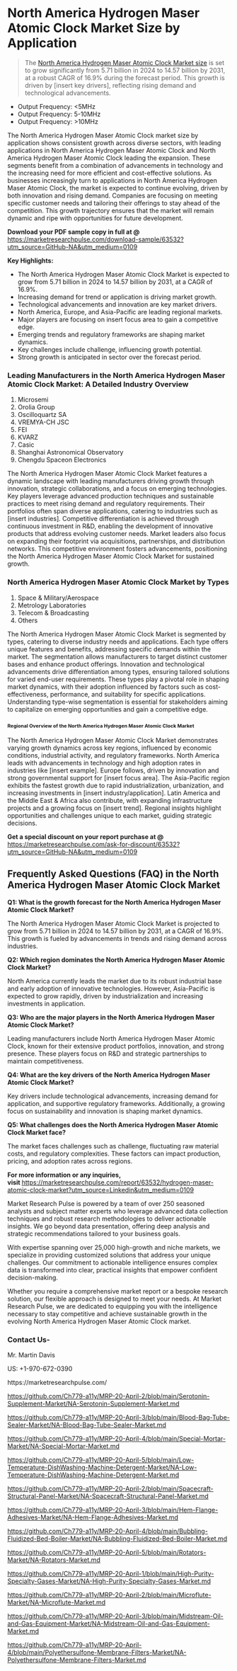 <h1>North America Hydrogen Maser Atomic Clock Market&nbsp;Size by Application</h1><blockquote><p>The <a href="https://marketresearchpulse.com/download-sample/63532?utm_source=GitHub-NA&amp;utm_medium=0109">North America Hydrogen Maser Atomic Clock Market size</a> is set to grow significantly from 5.71 billion in 2024 to 14.57 billion by 2031, at a robust CAGR of 16.9% during the forecast period. This growth is driven by [insert key drivers], reflecting rising demand and technological advancements.</p></blockquote><ul><li> Output Frequency: <5MHz<li> Output Frequency: 5-10MHz<li> Output Frequency: >10MHz</li></ul><p>The North America Hydrogen Maser Atomic Clock market size by application shows consistent growth across diverse sectors, with leading applications in North America Hydrogen Maser Atomic Clock and North America Hydrogen Maser Atomic Clock leading the expansion. These segments benefit from a combination of advancements in technology and the increasing need for more efficient and cost-effective solutions. As businesses increasingly turn to applications in North America Hydrogen Maser Atomic Clock, the market is expected to continue evolving, driven by both innovation and rising demand. Companies are focusing on meeting specific customer needs and tailoring their offerings to stay ahead of the competition. This growth trajectory ensures that the market will remain dynamic and ripe with opportunities for future development.</p><p><strong>Download your PDF sample copy in full at @ </strong><a href="https://marketresearchpulse.com/download-sample/63532?utm_source=GitHub-NA&amp;utm_medium=0109">https://marketresearchpulse.com/download-sample/63532?utm_source=GitHub-NA&amp;utm_medium=0109</a></p><p><strong>Key Highlights: </strong></p><ul><li>The North America Hydrogen Maser Atomic Clock Market is expected to grow from 5.71 billion in 2024 to 14.57 billion by 2031, at a CAGR of 16.9%.</li><li>Increasing demand for trend or application is driving market growth.</li><li>Technological advancements and innovation are key market drivers.</li><li>North America, Europe, and Asia-Pacific are leading regional markets.</li><li>Major players are focusing on insert focus area to gain a competitive edge.</li><li>Emerging trends and regulatory frameworks are shaping market dynamics.</li><li>Key challenges include challenge, influencing growth potential.</li><li>Strong growth is anticipated in sector over the forecast period.</li></ul><h3>Leading Manufacturers in the North America Hydrogen Maser Atomic Clock Market: A Detailed Industry Overview</h3><ol><li> Microsemi</li><li>Orolia Group</li><li>Oscilloquartz SA</li><li>VREMYA-CH JSC</li><li>FEI</li><li>KVARZ</li><li>Casic</li><li>Shanghai Astronomical Observatory</li><li>Chengdu Spaceon Electronics</li></ol><div class="flex max-w-full flex-col flex-grow"><div class="min-h-8 text-message flex w-full flex-col items-end gap-2 whitespace-normal break-words [.text-message+&amp;]:mt-5" dir="auto" data-message-author-role="assistant" data-message-id="fd8432e4-4910-450d-b182-61b7bfb0a01f" data-message-model-slug="gpt-4o"><div class="flex w-full flex-col gap-1 empty:hidden first:pt-[3px]"><div class="markdown prose w-full break-words dark:prose-invert light"><p>The North America Hydrogen Maser Atomic Clock Market features a dynamic landscape with leading manufacturers driving growth through innovation, strategic collaborations, and a focus on emerging technologies. Key players leverage advanced production techniques and sustainable practices to meet rising demand and regulatory requirements. Their portfolios often span diverse applications, catering to industries such as [insert industries]. Competitive differentiation is achieved through continuous investment in R&amp;D, enabling the development of innovative products that address evolving customer needs. Market leaders also focus on expanding their footprint via acquisitions, partnerships, and distribution networks. This competitive environment fosters advancements, positioning the North America Hydrogen Maser Atomic Clock Market for sustained growth.</p></div></div></div></div><h3>North America Hydrogen Maser Atomic Clock Market by Types</h3><ol><li> Space & Military/Aerospace<li> Metrology Laboratories<li> Telecom & Broadcasting<li> Others</li></ol><div class="flex max-w-full flex-col flex-grow"><div class="min-h-8 text-message flex w-full flex-col items-end gap-2 whitespace-normal break-words [.text-message+&amp;]:mt-5" dir="auto" data-message-author-role="assistant" data-message-id="084470be-0bb7-4664-bddf-5156b4f41249" data-message-model-slug="gpt-4o-mini"><div class="flex w-full flex-col gap-1 empty:hidden first:pt-[3px]"><div class="markdown prose w-full break-words dark:prose-invert light"><p>The North America Hydrogen Maser Atomic Clock Market is segmented by types, catering to diverse industry needs and applications. Each type offers unique features and benefits, addressing specific demands within the market. The segmentation allows manufacturers to target distinct customer bases and enhance product offerings. Innovation and technological advancements drive differentiation among types, ensuring tailored solutions for varied end-user requirements. These types play a pivotal role in shaping market dynamics, with their adoption influenced by factors such as cost-effectiveness, performance, and suitability for specific applications. Understanding type-wise segmentation is essential for stakeholders aiming to capitalize on emerging opportunities and gain a competitive edge.</p></div></div></div></div><h3><span style="font-size: 11px;">Regional Overview of the North America Hydrogen Maser Atomic Clock Market</span></h3><div class="flex max-w-full flex-col flex-grow"><div class="min-h-8 text-message flex w-full flex-col items-end gap-2 whitespace-normal break-words [.text-message+&amp;]:mt-5" dir="auto" data-message-author-role="assistant" data-message-id="e9038762-ce64-4e30-91c9-9bd413514231" data-message-model-slug="gpt-4o-mini"><div class="flex w-full flex-col gap-1 empty:hidden first:pt-[3px]"><div class="markdown prose w-full break-words dark:prose-invert light"><p>The North America Hydrogen Maser Atomic Clock Market demonstrates varying growth dynamics across key regions, influenced by economic conditions, industrial activity, and regulatory frameworks. North America leads with advancements in technology and high adoption rates in industries like [insert example]. Europe follows, driven by innovation and strong governmental support for [insert focus area]. The Asia-Pacific region exhibits the fastest growth due to rapid industrialization, urbanization, and increasing investments in [insert industry/application]. Latin America and the Middle East &amp; Africa also contribute, with expanding infrastructure projects and a growing focus on [insert trend]. Regional insights highlight opportunities and challenges unique to each market, guiding strategic decisions.</p></div></div></div></div><p><strong>Get a special discount on your report purchase at @ </strong><a href="https://marketresearchpulse.com/ask-for-discount/63532?utm_source=GitHub-NA&amp;utm_medium=0109">https://marketresearchpulse.com/ask-for-discount/63532?utm_source=GitHub-NA&amp;utm_medium=0109</a></p><h2>Frequently Asked Questions (FAQ) in the North America Hydrogen Maser Atomic Clock Market</h2><p><strong>Q1: What is the growth forecast for the North America Hydrogen Maser Atomic Clock Market?</strong></p><p>The North America Hydrogen Maser Atomic Clock Market is projected to grow from 5.71 billion in 2024 to 14.57 billion by 2031, at a CAGR of 16.9%. This growth is fueled by advancements in trends and rising demand across industries.</p><p><strong>Q2: Which region dominates the North America Hydrogen Maser Atomic Clock Market?</strong></p><p>North America currently leads the market due to its robust industrial base and early adoption of innovative technologies. However, Asia-Pacific is expected to grow rapidly, driven by industrialization and increasing investments in application.</p><p><strong>Q3: Who are the major players in the North America Hydrogen Maser Atomic Clock Market?</strong></p><p>Leading manufacturers include North America Hydrogen Maser Atomic Clock, known for their extensive product portfolios, innovation, and strong presence. These players focus on R&amp;D and strategic partnerships to maintain competitiveness.</p><p><strong>Q4: What are the key drivers of the North America Hydrogen Maser Atomic Clock Market?</strong></p><p>Key drivers include technological advancements, increasing demand for application, and supportive regulatory frameworks. Additionally, a growing focus on sustainability and innovation is shaping market dynamics.</p><p><strong>Q5: What challenges does the North America Hydrogen Maser Atomic Clock Market face?</strong></p><p>The market faces challenges such as challenge, fluctuating raw material costs, and regulatory complexities. These factors can impact production, pricing, and adoption rates across regions.</p><p><strong>For more information or any inquiries, visit&nbsp;</strong><a href="https://marketresearchpulse.com/report/63532/hydrogen-maser-atomic-clock-market?utm_source=Linkedin&utm_medium=0109">https://marketresearchpulse.com/report/63532/hydrogen-maser-atomic-clock-market?utm_source=Linkedin&utm_medium=0109</a></p><p>Market Research Pulse is powered by a team of over 250 seasoned analysts and subject matter experts who leverage advanced data collection techniques and robust research methodologies to deliver actionable insights. We go beyond data presentation, offering deep analysis and strategic recommendations tailored to your business goals.</p><p>With expertise spanning over 25,000 high-growth and niche markets, we specialize in providing customized solutions that address your unique challenges. Our commitment to actionable intelligence ensures complex data is transformed into clear, practical insights that empower confident decision-making.</p><p>Whether you require a comprehensive market report or a bespoke research solution, our flexible approach is designed to meet your needs. At Market Research Pulse, we are dedicated to equipping you with the intelligence necessary to stay competitive and achieve sustainable growth in the evolving North America Hydrogen Maser Atomic Clock market.</p><h3><strong>Contact Us-</strong></h3><p>Mr. Martin Davis</p><p>US: +1-970-672-0390</p><p>https://marketresearchpulse.com/</p><p><a href="https://github.com/Ch779-a11y/MRP-20-April-2/blob/main/Serotonin-Supplement-Market/NA-Serotonin-Supplement-Market.md">https://github.com/Ch779-a11y/MRP-20-April-2/blob/main/Serotonin-Supplement-Market/NA-Serotonin-Supplement-Market.md</a></p><p><a href="https://github.com/Ch779-a11y/MRP-20-April-3/blob/main/Blood-Bag-Tube-Sealer-Market/NA-Blood-Bag-Tube-Sealer-Market.md">https://github.com/Ch779-a11y/MRP-20-April-3/blob/main/Blood-Bag-Tube-Sealer-Market/NA-Blood-Bag-Tube-Sealer-Market.md</a></p><p><a href="https://github.com/Ch779-a11y/MRP-20-April-4/blob/main/Special-Mortar-Market/NA-Special-Mortar-Market.md">https://github.com/Ch779-a11y/MRP-20-April-4/blob/main/Special-Mortar-Market/NA-Special-Mortar-Market.md</a></p><p><a href="https://github.com/Ch779-a11y/MRP-20-April-5/blob/main/Low-Temperature-DishWashing-Machine-Detergent-Market/NA-Low-Temperature-DishWashing-Machine-Detergent-Market.md">https://github.com/Ch779-a11y/MRP-20-April-5/blob/main/Low-Temperature-DishWashing-Machine-Detergent-Market/NA-Low-Temperature-DishWashing-Machine-Detergent-Market.md</a></p><p><a href="https://github.com/Ch779-a11y/MRP-20-April-2/blob/main/Spacecraft-Structural-Panel-Market/NA-Spacecraft-Structural-Panel-Market.md">https://github.com/Ch779-a11y/MRP-20-April-2/blob/main/Spacecraft-Structural-Panel-Market/NA-Spacecraft-Structural-Panel-Market.md</a></p><p><a href="https://github.com/Ch779-a11y/MRP-20-April-3/blob/main/Hem-Flange-Adhesives-Market/NA-Hem-Flange-Adhesives-Market.md">https://github.com/Ch779-a11y/MRP-20-April-3/blob/main/Hem-Flange-Adhesives-Market/NA-Hem-Flange-Adhesives-Market.md</a></p><p><a href="https://github.com/Ch779-a11y/MRP-20-April-4/blob/main/Bubbling-Fluidized-Bed-Boiler-Market/NA-Bubbling-Fluidized-Bed-Boiler-Market.md">https://github.com/Ch779-a11y/MRP-20-April-4/blob/main/Bubbling-Fluidized-Bed-Boiler-Market/NA-Bubbling-Fluidized-Bed-Boiler-Market.md</a></p><p><a href="https://github.com/Ch779-a11y/MRP-20-April-5/blob/main/Rotators-Market/NA-Rotators-Market.md">https://github.com/Ch779-a11y/MRP-20-April-5/blob/main/Rotators-Market/NA-Rotators-Market.md</a></p><p><a href="https://github.com/Ch779-a11y/MRP-20-April-1/blob/main/High-Purity-Specialty-Gases-Market/NA-High-Purity-Specialty-Gases-Market.md">https://github.com/Ch779-a11y/MRP-20-April-1/blob/main/High-Purity-Specialty-Gases-Market/NA-High-Purity-Specialty-Gases-Market.md</a></p><p><a href="https://github.com/Ch779-a11y/MRP-20-April-2/blob/main/Microflute-Market/NA-Microflute-Market.md">https://github.com/Ch779-a11y/MRP-20-April-2/blob/main/Microflute-Market/NA-Microflute-Market.md</a></p><p><a href="https://github.com/Ch779-a11y/MRP-20-April-3/blob/main/Midstream-Oil-and-Gas-Equipment-Market/NA-Midstream-Oil-and-Gas-Equipment-Market.md">https://github.com/Ch779-a11y/MRP-20-April-3/blob/main/Midstream-Oil-and-Gas-Equipment-Market/NA-Midstream-Oil-and-Gas-Equipment-Market.md</a></p><p><a href="https://github.com/Ch779-a11y/MRP-20-April-4/blob/main/Polyethersulfone-Membrane-Filters-Market/NA-Polyethersulfone-Membrane-Filters-Market.md">https://github.com/Ch779-a11y/MRP-20-April-4/blob/main/Polyethersulfone-Membrane-Filters-Market/NA-Polyethersulfone-Membrane-Filters-Market.md</a></p>
